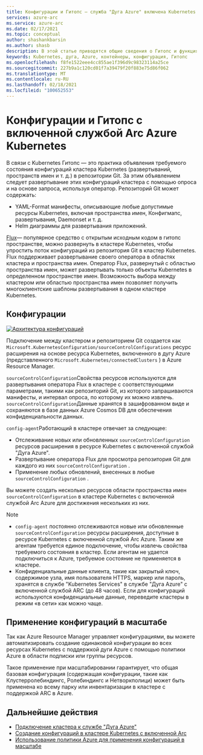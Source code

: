 ```yaml
---
title: Конфигурации и Гитопс — служба "Дуга Azure" включена Kubernetes
services: azure-arc
ms.service: azure-arc
ms.date: 02/17/2021
ms.topic: conceptual
author: shashankbarsin
ms.author: shasb
description: В этой статье приводятся общие сведения о Гитопс и функциях настройки для Kubernetes с поддержкой ARC в Azure.
keywords: Kubernetes, дуга, Azure, контейнеры, конфигурация, Гитопс
ms.openlocfilehash: f8fe1522eee4cc855ae1f396d9c98323114a25ce
ms.sourcegitcommit: 227b9a1c120cd01f7a39479f20f883e75d86f062
ms.translationtype: MT
ms.contentlocale: ru-RU
ms.lasthandoff: 02/18/2021
ms.locfileid: "100652553"
---
```

# <a name="configurations-and-gitops-with-azure-arc-enabled-kubernetes"></a>Конфигурации и Гитопс с включенной службой Arc Azure Kubernetes

В связи с Kubernetes Гитопс — это практика объявления требуемого состояния конфигураций кластера Kubernetes (развертываний, пространств имен и т. д.) в репозитории Git. За этим объявлением следует развертывание этих конфигураций кластера с помощью опроса и на основе запроса, используя оператор. Репозиторий Git может содержать:
* YAML-Format манифесты, описывающие любые допустимые ресурсы Kubernetes, включая пространства имен, Конфигмапс, развертывания, Daemonset и т. д.
* Helm диаграммы для развертывания приложений.

[Flux](https://docs.fluxcd.io/)— популярное средство с открытым исходным кодом в гитопс пространстве, можно развернуть в кластере Kubernetes, чтобы упростить поток конфигураций из репозитория Git в кластер Kubernetes. Flux поддерживает развертывание своего оператора в областях кластера и пространства имен. Оператор Flux, развернутый с областью пространства имен, может развертывать только объекты Kubernetes в определенном пространстве имен. Возможность выбора между кластером или областью пространства имен позволяет получить многоклиентские шаблоны развертывания в одном кластере Kubernetes.

## <a name="configurations"></a>Конфигурации

[![Архитектура ](./media/conceptual-configurations.png) конфигураций](./media/conceptual-configurations.png#lightbox)

Подключение между кластером и репозиторием Git создается как `Microsoft.KubernetesConfiguration/sourceControlConfigurations` ресурс расширения на основе ресурса Kubernetes, включенного в дугу Azure (представленного `Microsoft.Kubernetes/connectedClusters` ) в Azure Resource Manager. 

`sourceControlConfiguration`Свойства ресурсов используются для развертывания оператора Flux в кластере с соответствующими параметрами, такими как репозиторий Git, из которого запрашиваются манифесты, и интервал опроса, по которому их можно извлечь. `sourceControlConfiguration`Данные хранятся в зашифрованном виде и сохраняются в базе данных Azure Cosmos DB для обеспечения конфиденциальности данных.

`config-agent`Работающий в кластере отвечает за следующее:
* Отслеживание новых или обновленных `sourceControlConfiguration` ресурсов расширения в ресурсе Kubernetes с включенной службой "Дуга Azure".
* Развертывание оператора Flux для просмотра репозитория Git для каждого из них `sourceControlConfiguration` .
* Применение любых обновлений, внесенных в любые `sourceControlConfiguration` . 

Вы можете создать несколько ресурсов области пространства имен `sourceControlConfiguration` в кластере Kubernetes с включенной службой Arc Azure для достижения нескольких из них.

> [!NOTE]
> * `config-agent` постоянно отслеживаются новые или обновленные `sourceControlConfiguration` ресурсы расширения, доступные в ресурсе Kubernetes с включенной службой Arc Azure. Таким же агентам требуется единое подключение, чтобы извлечь свойства требуемого состояния в кластер. Если агентам не удается подключиться к Azure, требуемое состояние не применяется в кластере.
> * Конфиденциальные данные клиента, такие как закрытый ключ, содержимое узла, имя пользователя HTTPS, маркер или пароль, хранятся в службе "Kubernetes Services" в службе "Дуга Azure" с включенной службой ARC (до 48 часов). Если для конфигураций используются конфиденциальные данные, переведите кластеры в режим «в сети» как можно чаще.

## <a name="apply-configurations-at-scale"></a>Применение конфигураций в масштабе

Так как Azure Resource Manager управляет конфигурациями, вы можете автоматизировать создание одинаковой конфигурации во всех ресурсах Kubernetes с поддержкой дуги Azure с помощью политики Azure в области подписки или группы ресурсов. 

Такое применение при масштабировании гарантирует, что общая базовая конфигурация (содержащая конфигурации, такие как Клустерролебиндингс, Ролебиндингс и Нетворкполици) может быть применена ко всему парку или инвентаризации в кластере с поддержкой ARC в Azure.

## <a name="next-steps"></a>Дальнейшие действия

* [Подключение кластера к службе "Дуга Azure"](./connect-cluster.md)
* [Создание конфигураций в кластере Kubernetes с включенной Arc](./use-gitops-connected-cluster.md)
* [Использование политики Azure для применения конфигураций в масштабе](./use-azure-policy.md)